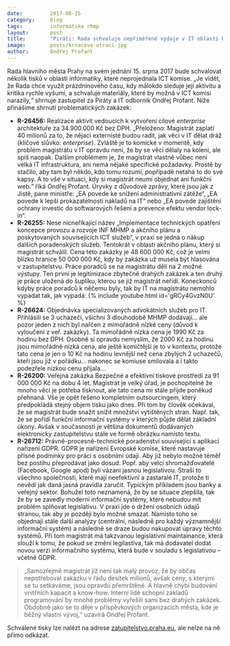 ```yaml
---
date:         2017-08-15
category:     blog
tags:         informatika rhmp
layout:       post
title:        "Piráti: Rada schvaluje nepřiměřené výdaje v IT oblasti bez projednání komisí"
image:        posts/krnacova-utraci.jpg
author:       Ondřej Profant
---
```


Rada hlavního města Prahy na svém jednání 15. srpna 2017 bude schvalovat několik tisků v oblasti informatiky, které neprojednala ICT komise. „Je vidět, že Rada chce využít prázdninového času, kdy málokdo sleduje její aktivitu a kritika rychle vyšumí, a schvaluje materiály, které by možná v ICT komisi narazily,“ shrnuje zastupitel za Piráty a IT odborník Ondřej Profant. Níže přinášíme shrnutí problematických zakázek:
    
* **R-26456:** Realizace aktivit vedoucích k vytvoření cílové *enterprise* architektuře za 34.900.000 Kč bez DPH. „Přeloženo: Magistrát zaplatí 40 milionů za to, že nějací externisté budou radit, jak věci v IT dělat dráž (klíčové slůvko: *enterprise*). Zvláště je to komické v momentě, kdy problém magistrátu v IT opravdu není, že by se věci dělaly na koleni, ale spíš naopak. Dalším problémem je, že magistrát vlastně vůbec není velká IT infrastruktura, ani nemá nějaké specifické požadavky. Prostě by stačilo, aby tam byl někdo, kdo tomu rozumí, popřípadě netahá to do své kapsy. A to vše v situaci, kdy si magistrát neumí objednat ani funkční web.“ říká Ondřej Profant. Úryvky z důvodové zprávy, které jsou jak z Jistě, pane ministře: „EA povede ke snížení administrativní zátěže“, „EA povede k lepší prokazatelnosti nákladů na IT“ nebo „EA povede zajištění ochrany investic do softwarových řešení a prevence efektu vendor lock-in“.
* **R-26255:** Nese nicneříkající název „Implementace technických opatření koncepce provozu a rozvoje INF MHMP a akčního plánu a poskytovaných souvisejících ICT služeb“, v praxi se jedná o nákup dalších poradenských služeb. Tentokrát v oblasti akčního plánu, který si magistrát schválil. Cena této zakázky je 48 600 000 Kč, což je velmi blízko hranice 50 000 000 Kč, kdy by zakázka už musela být hlasována v zastupitelstvu. Práce poradců se na magistrátu dělí na 2 možné výstupy. Ten první je legitimizace zbytečně drahých zakázek a ten druhý je práce uložená do šuplíku, kterou se již magistrát neřídí. Koneckonců kdyby práce poradců k něčemu byly, tak by IT na magistrátu nemohlo vypadat tak, jak vypadá: 
{% include youtube.html id='gRCy4GvzN0U' %}
* **R-26624:** Objednávka specializovaných advokátních služeb pro IT. Přihlásili se 3 uchazeči, všichni 3 dlouhodobě MHMP dodávají... ale pozor jeden z nich byl nařčen z mimořádně nízké ceny (důvod k vyloučení z veř. zakázky). Ta mimořádně nízká cena je 1990 Kč za hodinu bez DPH. Osobně si opravdu nemyslím, že 2000 Kč za hodinu jsou mimořádně nízká cena, ale ještě komičtější je to v kontextu, protože tato cena je jen o 10 Kč na hodinu levnější než cena zbylých 2 uchazečů, kteří jsou již v pořádku... nakonec se komiuse smilovala a i takto podezřele nízkou cenu přijala... 
* **R-26200:** Veřejná zakázka Bezpečné a efektivní tiskové prostředí za 91 000 000 Kč na dobu 4 let. Magistrát je velký úřad, je pochopitelné že mnoho věcí je potřeba tisknout, ale tato cena mi stále přijde poněkud přehnaná. Vše je opět řešeno kompletním outsourcingem, který předpokládá stejný objem tisku jako dnes. Při tom by člověk očekával, že se magistrát bude snažit snížit množství vytištěných stran. Např. tak, že se pořídí funkční informační systémy v kterých půjde dělat základní úkony. Avšak v současnosti je většina dokumentů dodávaných elektronicky zastupitelstvu stále ve formě obrázku namísto textu.
* **R-26712:** Právně-procesně-technické poradenství související s aplikací nařízení GDPR. GDPR je nařízení Evropské komise, které nastavuje přísné podmínky pro práci s osobními údaji. Aby již nebylo možné téměř bez postihu přeprodávat jako dosud. Popř. aby velcí shromažďovatelé (Facebook, Google apod) byli vázani jasnou legislativou. Straší to všechno společnosti, které mají neefektivní a zastaralé IT, protože ti nevědí jak daná jasná pravidla zaručit. Typickým příkladem jsou banky a veřejný sektor. Bohužel toto neznamená, že by se situace zlepšila, tak že by se zavedly moderní informační systémy, které nebudou mít problém splňovat legislativu. V praxi jde o držení osobních údajů stranou, tak aby je později bylo možné smazat. Namísto toho se objednají stále další analýzy (centrální, následně pro každý významnější informační systém) a následně se draze budou nakupovat úpravy těchto systémů. Při tom magistrát má takzvanou legislativní maintainance, která slouží k tomu, že pokud se změní legilastiva, tak má dodavatel dodat novou verzi informačního systému, která bude v souladu s legislativou – včetně GDPR.

> „Samozřejmě magistrát již není tak malý provoz, že by občas nepotřeboval zakázku v řádu desítek milionů, avšak ceny, s kterými se tu setkáváme, jsou opravdu přemrštěné. A hlavně chybí budování vnitřních kapacit a know-how. Interní lidé schopní základů programování by mnohé problémy vyřešili sami bez drahých zakázek. Obdobně jako se to děje v příspěvkových organizacích města, kde je běžný vlastní vývoj,“ uzavírá Ondřej Profant.

Schválené tisky lze nalézt na adrese [zatupitelstvo.praha.eu](http://zastupitelstvo.praha.eu), ale nelze na ně přímo odkázat.
